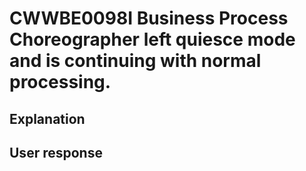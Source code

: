 # CWWBE0098I Business Process Choreographer left quiesce mode and is continuing with normal processing.

## Explanation

## User response